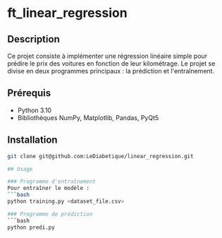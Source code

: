 # ft_linear_regression

## Description
Ce projet consiste à implémenter une régression linéaire simple pour prédire le prix des voitures en fonction de leur kilométrage. Le projet se divise en deux programmes principaux : la prédiction et l'entraînement.

## Prérequis
- Python 3.10
- Bibliothèques NumPy, Matplotlib, Pandas, PyQt5

## Installation
```bash
git clone git@github.com:LeDiabetique/linear_regression.git

## Usage

### Programme d'entraînement
Pour entraîner le modèle :
```bash
python training.py <dataset_file.csv>

### Programme de prédiction
```bash
python predi.py

